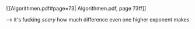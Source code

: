 ![[Algorithmen.pdf#page=73| Algorithmen.pdf, page 73ff]]  

--> it's fucking _scary_ how much difference even one higher exponent makes 